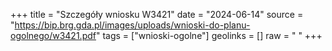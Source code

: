 +++
title = "Szczegóły wniosku W3421"
date = "2024-06-14"
source = "https://bip.brg.gda.pl/images/uploads/wnioski-do-planu-ogolnego/w3421.pdf"
tags = ["wnioski-ogolne"]
geolinks = []
raw = " "
+++





